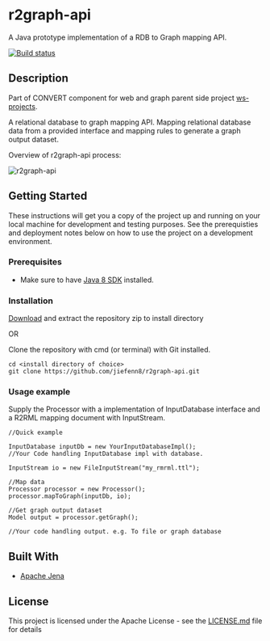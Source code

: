 # r2graph-api

A Java prototype implementation of a RDB to Graph mapping API.

[![Build status](https://travis-ci.org/jiefenn8/r2graph-api.svg?branch=master)](https://travis-ci.org/jiefenn8/r2graph-api)

## Description

Part of CONVERT component for web and graph parent side project [ws-projects](https://github.com/jiefenn8/ws-projects).

A relational database to graph mapping API. Mapping relational database data from a provided interface and mapping rules to generate a graph output dataset. 

Overview of r2graph-api process:

![r2graph-api](https://user-images.githubusercontent.com/42923689/53843879-c1fcd880-4008-11e9-8919-0b6b5e620f8c.png)

## Getting Started

These instructions will get you a copy of the project up and running on your local machine for development and testing purposes. See the prerequisties and deployment notes below on how to use the project on a development environment.

### Prerequisites

 * Make sure to have [Java 8 SDK](https://www.oracle.com/technetwork/java/javase/downloads/jdk8-downloads-2133151.html) installed.

### Installation

[Download](https://github.com/jiefenn8/r2graph-api/archive/master.zip) and extract the repository zip to install directory

OR

Clone the repository with cmd (or terminal) with Git installed.
```
cd <install directory of choice>
git clone https://github.com/jiefenn8/r2graph-api.git
```

### Usage example

Supply the Processor with a implementation of InputDatabase interface and a R2RML mapping document with InputStream.
```
//Quick example

InputDatabase inputDb = new YourInputDatabaseImpl();
//Your Code handling InputDatabase impl with database.

InputStream io = new FileInputStream("my_rmrml.ttl");

//Map data
Processor processor = new Processor();
processor.mapToGraph(inputDb, io);

//Get graph output dataset
Model output = processor.getGraph();

//Your code handling output. e.g. To file or graph database
```

## Built With

* [Apache Jena](https://jena.apache.org/ "Apache Jena - Java") 

## License

This project is licensed under the Apache License - see the [LICENSE.md](LICENSE.md) file for details
